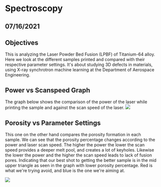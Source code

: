 # Spectroscopy

## 07/16/2021

## Objectives

This is analyzing the Laser Powder Bed Fusion (LPBF) of Titanium-64 alloy. Here we look at the different samples printed and compared with their respective parameter settings. It's about studying 3D defects in materials, using X-ray synchrotron machine learning at the Department of Aerospace Engineering.

## Power vs Scanspeed Graph

The graph below shows the comparison of the power of the laser while printing the sample and against the scan speed of the laser.
![](data/graph01.png)

## Porosity vs Parameter Settings

This one on the other hand compares the porosity formation in each sample. We can see that the porosity percentage changes according to the power and laser scan speed. The higher the power the lower the scan speed provides a deeper melt pool, and creates a lot of keyholes. Likewise the lower the power and the higher the scan speed leads to lack of fusion pores. Indicating that our best shot to getting the better sample is in the mid upper triangle as seen in the graph with lower porosity percentage. Red is what we're trying avoid, and blue is the one we're aiming at. 

![](data/graph02.png)

